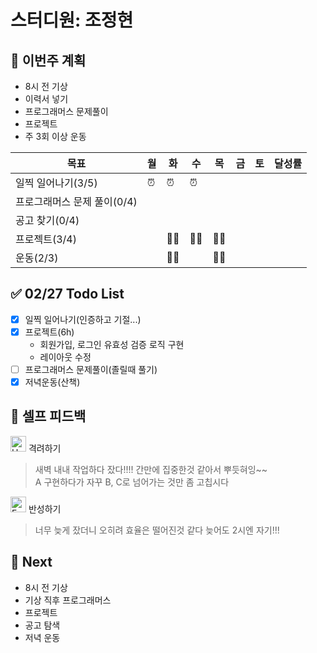 # 스터디원: 조정현

## 🚀 이번주 계획

- 8시 전 기상
- 이력서 넣기
- 프로그래머스 문제풀이
- 프로젝트
- 주 3회 이상 운동

| 목표                        | 월  | 화  | 수  | 목  | 금  | 토  | 달성률 |
| --------------------------- | --- | --- | --- | --- | --- | --- | ------ |
| 일찍 일어나기(3/5)          | ⏰  | ⏰  | ⏰  |     |     |     |        |
| 프로그래머스 문제 풀이(0/4) |     |     |     |     |     |     |        |
| 공고 찾기(0/4)              |     |     |     |     |     |     |        |
| 프로젝트(3/4)               |     | 👩‍💻  | 👩‍💻  | 👩‍💻  |     |     |        |
| 운동(2/3)                   |     | 🏃‍♀️  |     | 🏃‍♀️  |     |     |        |

## ✅ 02/27 Todo List

- [x] 일찍 일어나기(인증하고 기절...)
- [x] 프로젝트(6h)
  - 회원가입, 로그인 유효성 검증 로직 구현
  - 레이아웃 수정
- [ ] 프로그래머스 문제풀이(졸릴때 풀기)
- [x] 저녁운동(산책)

## 🎉 셀프 피드백

<img src="https://raw.githubusercontent.com/Tarikul-Islam-Anik/Animated-Fluent-Emojis/master/Emojis/Smilies/Hugging%20Face.png" alt="Hugging Face" width="25" height="25"> 격려하기</img>

> 새벽 내내 작업하다 잤다!!!! 간만에 집중한것 같아서 뿌듯혀잉~~<br>
> A 구현하다가 자꾸 B, C로 넘어가는 것만 좀 고칩시다

<img src="https://raw.githubusercontent.com/Tarikul-Islam-Anik/Animated-Fluent-Emojis/master/Emojis/Smilies/Face%20with%20Monocle.png" alt="Face with Monocle" width="25" height="25"> 반성하기</img>

> 너무 늦게 잤더니 오히려 효율은 떨어진것 같다 늦어도 2시엔 자기!!!

## 🌱 Next

- 8시 전 기상
- 기상 직후 프로그래머스
- 프로젝트
- 공고 탐색
- 저녁 운동
